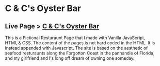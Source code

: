 # C & C's Oyster Bar 
## Live Page > [C & C's Oyster Bar](https://charliebarger.github.io/Resturaunt-Website/)
This is a Fictional Resturaunt Page that I made with Vanilla JavaScript, HTMl, & CSS. The content of the pages is not hard coded in the HTML. It is instead 
appended with Javascript. The site is based on the aesthetic of seafood resturaunts along the Forgotton Coast in the panhandle of Florida, and my girlfriend
and I's long off dream of owning one someday. 
